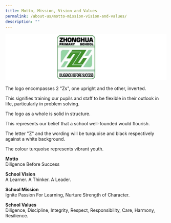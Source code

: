 ```yaml
---
title: Motto, Mission, Vision and Values
permalink: /about-us/motto-mission-vision-and-values/
description: ""
---
```

![](/images/Logo5.png)


The logo encompasses 2 "Zs", one upright and the other, inverted.

This signifies training our pupils and staff to be flexible in their outlook in life, particularly in problem solving.

The logo as a whole is solid in structure.

This represents our belief that a school well-founded would flourish.

The letter "Z" and the wording will be turquoise and black respectively against a white background.

The colour turquoise represents vibrant youth.

**Motto**
<br>Diligence Before Success


**School Vision**
<br>A Learner. A Thinker. A Leader.

**School Mission**
<br>Ignite Passion For Learning, Nurture Strength of Character.

**School Values**
<br>Diligence, Discipline, Integrity, Respect, Responsibility, Care, Harmony, Resilience.